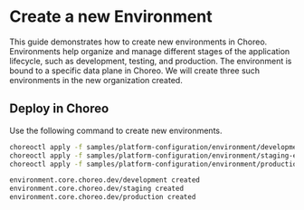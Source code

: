 # Create a new Environment
This guide demonstrates how to create new environments in Choreo. Environments help organize and manage different stages 
of the application lifecycle, such as development, testing, and production. The environment is bound to a specific data plane in Choreo. We will create three such environments in the new organization created.

## Deploy in Choreo
Use the following command to create new environments.

```bash
choreoctl apply -f samples/platform-configuration/environment/development-environment.yaml
choreoctl apply -f samples/platform-configuration/environment/staging-environment.yaml
choreoctl apply -f samples/platform-configuration/environment/production-environment.yaml
``` 

```bash
environment.core.choreo.dev/development created
environment.core.choreo.dev/staging created
environment.core.choreo.dev/production created
```
